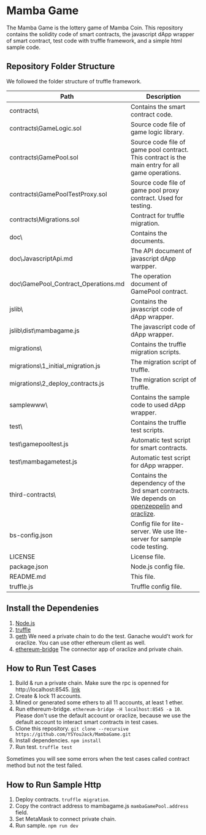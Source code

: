 Mamba Game 
==========

The Mamba Game is the lottery game of Mamba Coin. This repository contains the solidity 
code of smart contracts, the javascript dApp wrapper of smart contract, test code with 
truffle framework, and a simple html sample code.

Repository Folder Structure
----------------------------

We followed the folder structure of truffle framework.

 Path                              | Description 
-----------------------------------|--------------------------------------------------------
 contracts\                        | Contains the smart contract code. 
 contracts\GameLogic.sol           | Source code file of game logic library. 
 contracts\GamePool.sol            | Source code file of game pool contract. This contract is the main entry for all game operations. 
 contracts\GamePoolTestProxy.sol   | Source code file of game pool proxy contract. Used for testing. 
 contracts\Migrations.sol          | Contract for truffle migration. 
 doc\                              | Contains the documents. 
 doc\JavascriptApi.md              | The API document of javascript dApp warpper.
 doc\GamePool_Contract_Operations.md | The operation document of GamePool contract.
 jslib\                            | Contains the javascript code of dApp wrapper. 
 jslib\dist\mambagame.js           | The javascript code of dApp wrapper. 
 migrations\                       | Contains the truffle migration scripts. 
 migrations\1_initial_migration.js | The migration script of truffle. 
 migrations\2_deploy_contracts.js  | The migration script of truffle. 
 samplewww\                        | Contains the sample code to used dApp wrapper. 
 test\                             | Contains the truffle test scripts. 
 test\gamepooltest.js              | Automatic test script for smart contracts. 
 test\mambagametest.js             | Automatic test script for dApp wrapper. 
 third-contracts\                  | Contains the dependency of the 3rd smart contracts. We depends on [openzeppelin](https://github.com/OpenZeppelin/openzeppelin-solidity) and [oraclize](https://docs.oraclize.it/).
 bs-config.json                    | Config file for lite-server. We use lite-server for sample code testing.  
 LICENSE                           | License file. 
 package.json                      | Node.js config file. 
 README.md                         | This file. 
 truffle.js                        | Truffle config file. 
 
Install the Dependenies
-------------------------
1. [Node.js](https://nodejs.org/en/)
2. [truffle](https://truffleframework.com/docs/truffle/getting-started/installation)
3. [geth](https://geth.ethereum.org/downloads/) We need a private chain to do the test. Ganache would't work for oraclize. You can use other ethereum client as well.
4. [ethereum-bridge](https://github.com/oraclize/ethereum-bridge) The connector app of oraclize and private chain.

How to Run Test Cases
------------------------
1. Build & run a private chain. Make sure the rpc is openned for http://localhost:8545. [link](https://medium.com/mercuryprotocol/how-to-create-your-own-private-ethereum-blockchain-dad6af82fc9f)
2. Create & lock 11 accounts.
3. Mined or generated some ethers to all 11 accounts, at least 1 ether.
4. Run ethereum-bridge. `ethereum-bridge -H localhost:8545 -a 10`. Please don't use the default account or oraclize, because we use the default account to interact smart contracts in test cases.
5. Clone this repository. `git clone --recursive https://github.com/YSYouJack/MambaGame.git` 
6. Install dependencies. `npm install`
7. Run test. `truffle test`

Sometimes you will see some errors when the test cases called contract method but not the test failed.

How to Run Sample Http
------------------------
1. Deploy contracts. `truffle migration`.
2. Copy the contract address to mambagame.js `mambaGamePool.address` field.
3. Set MetaMask to connect private chain.
4. Run sample. `npm run dev`
